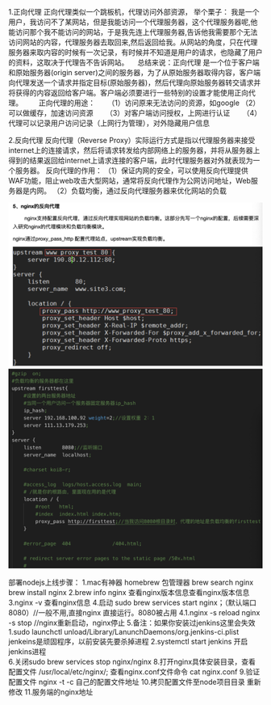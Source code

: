 1.正向代理
  正向代理类似一个跳板机，代理访问外部资源，
  举个栗子：
  我是一个用户，我访问不了某网站，但是我能访问一个代理服务器，这个代理服务器呢,他能访问那个我不能访问的网站，于是我先连上代理服务器,告诉他我需要那个无法访问网站的内容，代理服务器去取回来,然后返回给我。从网站的角度，只在代理服务器来取内容的时候有一次记录，有时候并不知道是用户的请求，也隐藏了用户的资料，这取决于代理告不告诉网站。
  　总结来说：正向代理 是一个位于客户端和原始服务器(origin server)之间的服务器，为了从原始服务器取得内容，客户端向代理发送一个请求并指定目标(原始服务器)，然后代理向原始服务器转交请求并将获得的内容返回给客户端。客户端必须要进行一些特别的设置才能使用正向代理。
　　正向代理的用途：
　　（1）访问原来无法访问的资源，如google
   （2） 可以做缓存，加速访问资源
　　（3）对客户端访问授权，上网进行认证
　　（4）代理可以记录用户访问记录（上网行为管理），对外隐藏用户信息
  
  
2.反向代理
  反向代理（Reverse Proxy）实际运行方式是指以代理服务器来接受internet上的连接请求，然后将请求转发给内部网络上的服务器，并将从服务器上得到的结果返回给internet上请求连接的客户端，此时代理服务器对外就表现为一个服务器。
  反向代理的作用：
（1）保证内网的安全，可以使用反向代理提供WAF功能，阻止web攻击大型网站，通常将反向代理作为公网访问地址，Web服务器是内网。
（2）负载均衡，通过反向代理服务器来优化网站的负载

![21674d5347893f9861bd95bffc8963cc](nginx.resources/8AF6F9FA-D2D2-42F5-8F50-A7333C76068C.png)
![1f456d1ef2b75eb63213a7dc30ca5c5c](nginx.resources/07BCE57D-4FD9-4B59-8F0F-191988D03C22.png)

部署nodejs上线步骤：
    1.mac有神器  homebrew  包管理器  brew search nginx  brew install nginx
    2.brew info nginx 查看nginx版本信息查看nginx版本信息
    3.nginx -v 查看nginx信息
    4.启动 sudo brew services start nginx；（默认端口8080）//一般不用,直接nginx 直接运行。8080被占用
       4.1.nginx -s reload  nginx -s stop //nginx重新启动，nginx停止
    5.备注：如果你安装过jenkins这里会失效
      1.sudo launchctl unload/Library/LanunchDaemons/org.jenkins-ci.plist  jenkeins是顽固程序，以前安装先要杀掉进程
      2.systemctl start jenkins   开启jenkins进程    
    6.关闭sudo brew services stop nginx/nginx 
    8.打开nginx具体安装目录，查看配置文件 /usr/local/etc/nginx/;
       查看nginx.conf文件命令   cat nginx.conf
    9.验证配置文件 nginx -t -c 自己的配置文件地址
    10.拷贝配置文件至node项目目录 重新修改
    11.服务端的nginx地址
